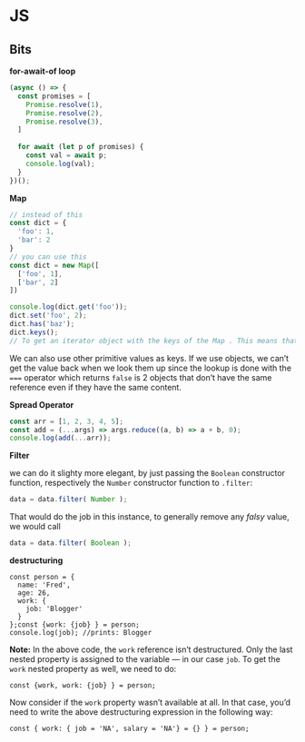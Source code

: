 # JS

## Bits



**for-await-of loop**

```js
(async () => {
  const promises = [
    Promise.resolve(1),
    Promise.resolve(2),
    Promise.resolve(3),
  ]  
  
  for await (let p of promises) {
    const val = await p;
    console.log(val);
  }
})();
```

**Map**

```js
// instead of this
const dict = {
  'foo': 1,
  'bar': 2
}
// you can use this
const dict = new Map([
  ['foo', 1],
  ['bar', 2]
])

console.log(dict.get('foo'));
dict.set('foo', 2);
dict.has('baz');
dict.keys();
// To get an iterator object with the keys of the Map . This means that we can loop through them with the for...of loop or convert it to an array with the spread operator.


```

We can also use other primitive values as keys. If we use objects, we can’t get the value back when we look them up since the lookup is done with the `===` operator which returns `false` is 2 objects that don’t have the same reference even if they have the same content.


**Spread Operator**

```js
const arr = [1, 2, 3, 4, 5];
const add = (...args) => args.reduce((a, b) => a + b, 0);
console.log(add(...arr));
```



**Filter**

we can do it slighty more elegant, by just passing the `Boolean` constructor function, respectively the `Number` constructor function to `.filter`:

```js
data = data.filter( Number );
```

That would do the job in this instance, to generally remove any *falsy* value, we would call

```js
data = data.filter( Boolean );
```



**destructuring**

```
const person = {
  name: 'Fred',
  age: 26,
  work: {
    job: 'Blogger'
  }
};const {work: {job} } = person;
console.log(job); //prints: Blogger
```

**Note:** In the above code, the `work` reference isn’t destructured. Only the last nested property is assigned to the variable — in our case `job`. To get the `work` nested property as well, we need to do:

```
const {work, work: {job} } = person;
```

Now consider if the `work` property wasn’t available at all. In that case, you’d need to write the above destructuring expression in the following way:

```
const { work: { job = 'NA', salary = 'NA'} = {} } = person;
```